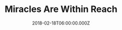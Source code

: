 ---
title: "Miracles Are Within Reach"
image: "https://i.imgur.com/xHCNNaZ.png"
date: "2018-02-18T06:00:00.000Z"
video:
  type: "vimeo"
  id: "256330719"
speaker:
  name: "Bart Wilkins"
  permalink: "bart-wilkins"
series: "within-reach"
---